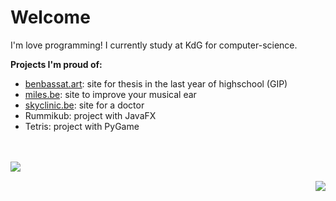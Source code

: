 # Welcome
I'm love programming! I currently study at KdG for computer-science.

**Projects I'm proud of:**

- [benbassat.art](https://benbassat.art): site for thesis in the last year of highschool (GIP)
- [miles.be](https://miles.be): site to improve your musical ear
- [skyclinic.be](https://skyclinic.be): site for a doctor
- Rummikub: project with JavaFX
- Tetris: project with PyGame

<br><br>
<img align="left" src="https://github-readme-stats.vercel.app/api/top-langs/?username=ArthurBenbassat&theme=dracula" />

<br><img align="right" src="https://github-readme-stats.vercel.app/api?username=ArthurBenbassat&show_icons=true&theme=dracula" />
